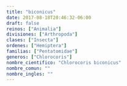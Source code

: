 ```yaml
---
title: "biconicus"
date: 2017-08-18T20:46:32-06:00
draft: false
reinos: ["Animalia"]
divisiones: ["Arthropoda"]
clases: ["Insecta"]
ordenes: ["Hemiptera"]
familias: ["Pentatomidae"]
generos: ["Chlorocoris"]
nombre_cientifico: "Chlorocoris biconicus"
nombre_comun: ""
nombre_ingles: ""
---
```

